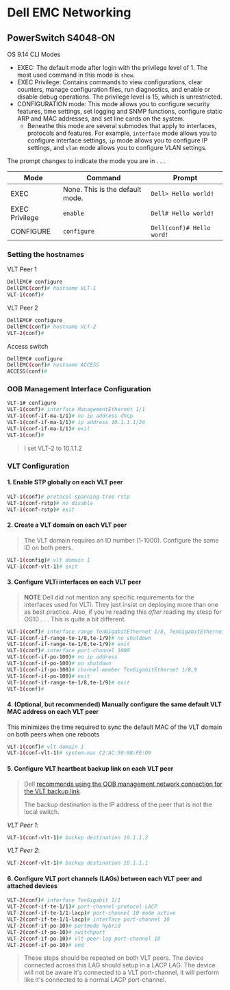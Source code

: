 # Dell EMC Networking

## PowerSwitch S4048-ON

OS 9.14 CLI Modes

- EXEC: The default mode after login with the privilege level of 1. The most used command in this mode is `show`.
- EXEC Privilege:  Contains commands to view configurations, clear counters, manage configuration files, run diagnostics, and enable or disable debug operations. The privilege level is 15, which is unrestricted.
- CONFIGURATION mode: This mode allows you to configure security features, time settings, set logging and SNMP functions, configure static ARP and MAC addresses, and set line cards on the system.
  - Beneathe this mode are several submodes that apply to interfaces, protocols and features. For example, `interface` mode allows you to configure interface settings, `ip` mode allows you to configure IP settings, and `vlan` mode allows you to configure VLAN settings.

The prompt changes to indicate the mode you are in . . .

| Mode           | Command                         | Prompt                    |
| -------------- | ------------------------------- | ------------------------- |
| EXEC           | None. This is the default mode. | `Dell> Hello world!`      |
| EXEC Privilege | `enable`                        | `Dell# Hello world!`      |
| CONFIGURE      | `configure`                     | `Dell(conf)# Hello word!` |

### Setting the hostnames

VLT Peer 1

```bash
DellEMC# configure
DellEMC(conf)# hostname VLT-1
VLT-1(conf)#
```

VLT Peer 2

```bash
DellEMC# configure
DellEMC(conf)# hostname VLT-2
VLT-2(conf)#
```

Access switch

```bash
DellEMC# configure
DellEMC(conf)# hostname ACCESS
ACCESS(conf)#
```

### OOB Management Interface Configuration

```bash
VLT-1# configure
VLT-1(conf)# interface ManagementEthernet 1/1
VLT-1(conf-if-ma-1/1)# no ip address dhcp
VLT-1(conf-if-ma-1/1)# ip address 10.1.1.1/24
VLT-1(conf-if-ma-1/1)# exit
VLT-1(conf)# 
```

> I set VLT-2 to 10.1.1.2

### VLT Configuration

#### 1. Enable STP globally on each VLT peer

```bash
VLT-1(conf)# protocol spanning-tree rstp
VLT-1(conf-rstp)# no disable
VLT-1(conf-rstp)# exit
```

#### 2. Create a VLT domain on each VLT peer

> The VLT domain requires an ID number (1-1000). Configure the same ID on both peers.

```bash
VLT-1(config)# vlt domain 1
VLT-1(conf-vlt-1)# exit
```

#### 3. Configure VLTi interfaces on each VLT peer

> **NOTE** Dell did not mention any specific requirements for the interfaces used for VLTi. They just insist on deploying more than one as best practice. Also, if you're reading this *after* reading my stesp for OS10 . . . This is quite a bit different.

```bash
VLT-1(conf)# interface range TenGigabitEthernet 1/8, TenGigabitEthernet 1/9
VLT-1(conf-if-range-te-1/8,te-1/9)# no shutdown
VLT-1(conf-if-range-te-1/8,te-1/9)# exit
VLT-1(conf)# interface port-channel 1000
VLT-1(conf-if-po-100)# no ip address
VLT-1(conf-if-po-100)# no shutdown
VLT-1(conf-if-po-100)# channel-member TenGigabitEthernet 1/8,9
VLT-1(conf-if-po-100)# exit
VLT-1(conf-if-range-te-1/8,te-1/9)# exit
VLT-1(conf)# 
```

#### 4. (Optional, but recommended) Manually configure the same default VLT MAC address on each VLT peer

This minimizes the time required to sync the default MAC of the VLT domain on both peers when one reboots

```bash
VLT-1(conf)# vlt domain 1
VLT-1(conf-vlt-1)# system-mac C2:AC:50:08:FE:D9
```

#### 5. Configure VLT heartbeat backup link on each VLT peer

> Dell [recommends using the OOB management network connection for the VLT backup link](https://www.dell.com/support/manuals/en-us/dell-emc-smartfabric-os10/smartfabric-os-user-guide-10-5-3/configure-the-vlt-peer-liveliness-check?guid=guid-d140525e-19a1-4d53-8334-e7ec196a9da1&lang=en-us).
>
> The backup destination is the IP address of the peer that is not the local switch.

*VLT Peer 1*:

```bash
VLT-1(conf-vlt-1)# backup destination 10.1.1.2
```

*VLT Peer 2*:

```bash
VLT-2(conf-vlt-1)# backup destination 10.1.1.1
```

#### 6. Configure VLT port channels (LAGs) between each VLT peer and attached devices

```bash
VLT-2(conf)# interface TenGigabit 1/1
VLT-2(conf-if-te-1/1)# port-channel-protocol LACP
VLT-2(conf-if-te-1/1-lacp)# port-channel 10 mode active
VLT-2(conf-if-te-1/1-lacp)# interface port-channel 10
VLT-2(conf-if-po-10)# portmode hybrid
VLT-2(conf-if-po-10)# switchport
VLT-2(conf-if-po-10)# vlt-peer-lag port-channel 10
VLT-2(conf-if-po-10)# end
```

> These steps should be repeated on both VLT peers. The device connected across this LAG should setup in a LACP LAG.  The device will not be aware it's connected to a VLT port-channel, it will perform like it's connected to a normal LACP port-channel.
